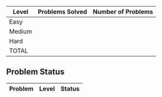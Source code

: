|Level|Problems Solved|Number of Problems|
|-----|---------------|------------------|
|Easy|
|Medium|
|Hard|
|TOTAL|

Problem Status
---
|Problem|Level|Status|
|-------|-----|------|

